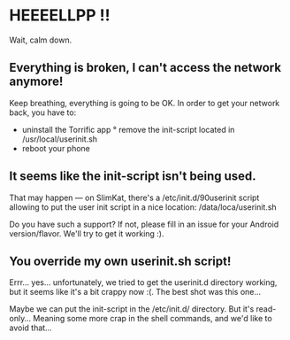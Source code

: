 # HEEEELLPP !!

Wait, calm down.

## Everything is broken, I can't access the network anymore!

Keep breathing, everything is going to be OK. In order to get your network back, you have to:
  * uninstall the Torrific app
  ° remove the init-script located in /usr/local/userinit.sh
  * reboot your phone

## It seems like the init-script isn't being used.

That may happen — on SlimKat, there's a /etc/init.d/90userinit script allowing to put the 
user init script in a nice location: /data/loca/userinit.sh

Do you have such a support? If not, please fill in an issue for your Android version/flavor.
We'll try to get it working :).

## You override my own userinit.sh script!

Errr… yes… unfortunately, we tried to get the userinit.d directory working, but it seems like 
it's a bit crappy now :(. The best shot was this one…

Maybe we can put the init-script in the /etc/init.d/ directory. But it's read-only… Meaning some
more crap in the shell commands, and we'd like to avoid that…
